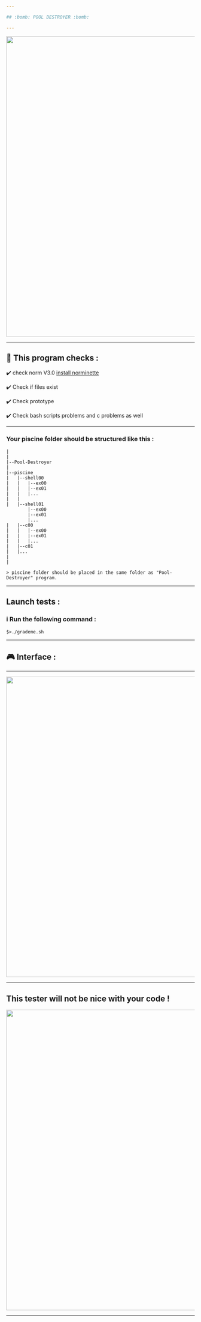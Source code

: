 ```yaml
---

## :bomb: POOL DESTROYER :bomb:

---
```


</p>
<p align="center">
<img src="https://www.willtheterminatorcometrue.com/wp-content/uploads/2015/12/terminator-2-robot.gif" width="800">
</p>

---

## :wrench: This program checks :

:heavy_check_mark: check norm V3.0 [install norminette](https://github.com/42Paris/norminette)

:heavy_check_mark: Check if files exist

:heavy_check_mark: Check prototype

:heavy_check_mark: Check bash scripts problems and c problems as well

---

### Your piscine folder should be structured like this :

```
|
|
|--Pool-Destroyer
|
|--piscine
|	|--shell00
|	|	|--ex00
|	|	|--ex01
|	|	|...
|	|
|	|--shell01
		|--ex00
		|--ex01
		|...
|	|--c00
|	|	|--ex00
|	|	|--ex01
|	|	|...
|	|--c01
|	|...
|
|
```

```
> piscine folder should be placed in the same folder as "Pool-Destroyer" program.
```

---

## Launch tests :

### :information_source: Run the following command :

```
$>./grademe.sh

```
---

## :video_game: Interface :

---

</p>
<p align="center">
<img src="https://github.com/alaamimi/Pool-Detroyer/blob/master/img/pool_destroyer.JPG" width="800">
</p>

---

## This tester will not be nice with your code !

</p>
<p align="center">
<img src="https://i1.wp.com/www.purplerockpodcast.com/wp-content/uploads/survivor-gamechangers-hali-ford-are-you-sure.gif?resize=269%2C269" width="800">
</p>

---
